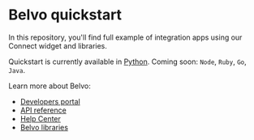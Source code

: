 # Belvo quickstart

In this repository, you'll find full example of integration apps using our Connect widget and libraries. 

Quickstart is currently available in [Python](https://github.com/belvo-finance/quickstart/tree/master/python). 
Coming soon: `Node`, `Ruby`, `Go`, `Java`.

Learn more about Belvo: 
- [Developers portal](https://developers.belvo.co/)
- [API reference](https://docs.belvo.co/)
- [Help Center](https://support.belvo.co/hc/en-us)
- [Belvo libraries](https://github.com/belvo-finance/)
